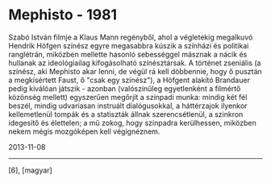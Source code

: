 # Mephisto - 1981

Szabó István filmje a Klaus Mann regényből, ahol a végletekig megalkuvó Hendrik Höfgen színész egyre megasabbra kúszik a színházi és politikai ranglétrán, miközben mellette hasonló sebességgel másznak a nácik és hullanak az ideológiailag kifogásolható színésztársak. A történet zseniális (a színész, aki Mephisto akar lenni, de végül rá kell döbbennie, hogy ő pusztán a megkísértett Faust, ő "csak egy színész"), a Höfgent alakító Brandauer pedig kiválóan játszik - azonban (valószínűleg egyetlenként a filmértő közönség mellett) egyszerűen megőrjít a színpadi munka: mindig két fél beszél, mindig udvariasan instruált dialógusokkal, a háttérzajok ilyenkor kellemetlenül tompák és a statiszták állnak szerencsétlenül, a szinkron idegesítő és élettelen; a mű zokog, hogy színpadra kerülhessen, miközben nekem mégis mozgóképen kell végignéznem.

2013-11-08 

----

[6], [magyar]
